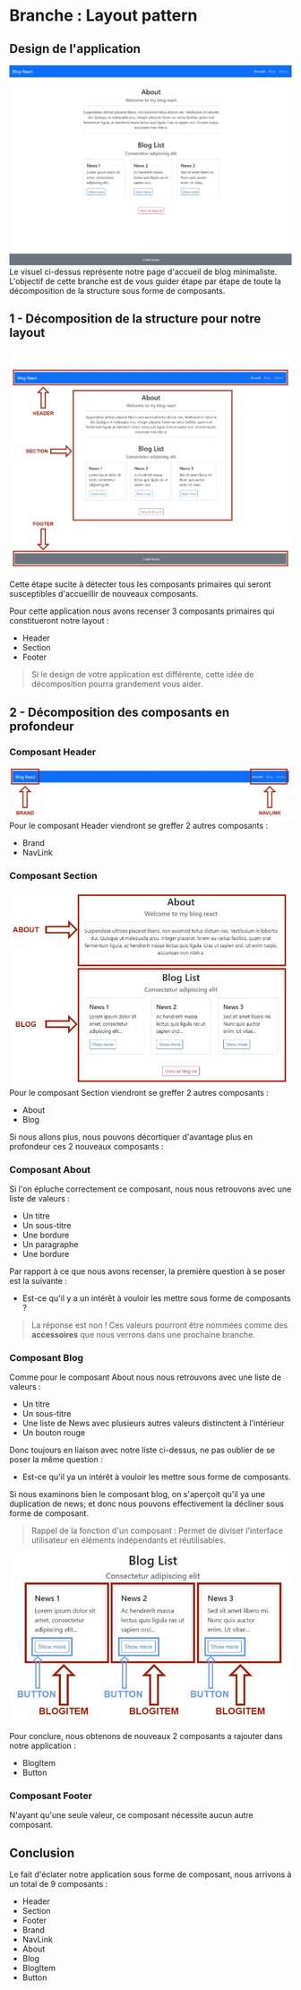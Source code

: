 # Branche : Layout pattern

## Design de l'application

![Structure du dossier](./src/assets/docs/design-hp.JPG)
Le visuel ci-dessus représente notre page d'accueil de blog minimaliste. L'objectif de cette branche est de vous guider étape par étape de toute la décomposition de la structure sous forme de composants.

## 1 - Décomposition de la structure pour notre layout

![Structure du dossier](./src/assets/docs/design-hp-components-parent.JPG)

Cette étape sucite à détecter tous les composants primaires qui seront susceptibles d'accueillir de nouveaux composants.

Pour cette application nous avons recenser 3 composants primaires qui constitueront notre layout :

- Header
- Section
- Footer

> Si le design de votre application est différente, cette idée de décomposition pourra grandement vous aider.

## 2 - Décomposition des composants en profondeur

### Composant Header

![Structure du dossier](./src/assets/docs/design-hp-components-children-header.JPG)
Pour le composant Header viendront se greffer 2 autres composants :

- Brand
- NavLink

### Composant Section

![Structure du dossier](./src/assets/docs/section-components.JPG)
Pour le composant Section viendront se greffer 2 autres composants :

- About
- Blog

Si nous allons plus, nous pouvons décortiquer d'avantage plus en profondeur ces 2 nouveaux composants :

### Composant About

Si l'on épluche correctement ce composant, nous nous retrouvons avec une liste de valeurs :

- Un titre
- Un sous-titre
- Une bordure
- Un paragraphe
- Une bordure

Par rapport à ce que nous avons recenser, la première question à se poser est la suivante :

- Est-ce qu'il y a un intérêt à vouloir les mettre sous forme de composants ?

> La réponse est non ! Ces valeurs pourront être nommées comme des **accessoires** que nous verrons dans une prochaine branche.

### Composant Blog

Comme pour le composant About nous nous retrouvons avec une liste de valeurs :

- Un titre
- Un sous-titre
- Une liste de News avec plusieurs autres valeurs distinctent à l'intérieur
- Un bouton rouge

Donc toujours en liaison avec notre liste ci-dessus, ne pas oublier de se poser la même question :

- Est-ce qu'il ya un intérêt à vouloir les mettre sous forme de composants.

Si nous examinons bien le composant blog, on s'aperçoit qu'il ya une duplication de news; et donc nous pouvons effectivement la décliner sous forme de composant.

> Rappel de la fonction d'un composant : Permet de diviser l'interface utilisateur en éléments indépendants et réutilisables.

![Structure du dossier](./src/assets/docs/components-blog.JPG)

Pour conclure, nous obtenons de nouveaux 2 composants a rajouter dans notre application :

- BlogItem
- Button

### Composant Footer

N'ayant qu'une seule valeur, ce composant nécessite aucun autre composant.

## Conclusion

Le fait d'éclater notre application sous forme de composant, nous arrivons à un total de 9 composants :

- Header
- Section
- Footer
- Brand
- NavLink
- About
- Blog
- BlogItem
- Button
